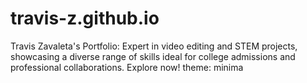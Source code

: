# travis-z.github.io
Travis Zavaleta's Portfolio: Expert in video editing and STEM projects, showcasing a diverse range of skills ideal for college admissions and professional collaborations. Explore now!
theme: minima
